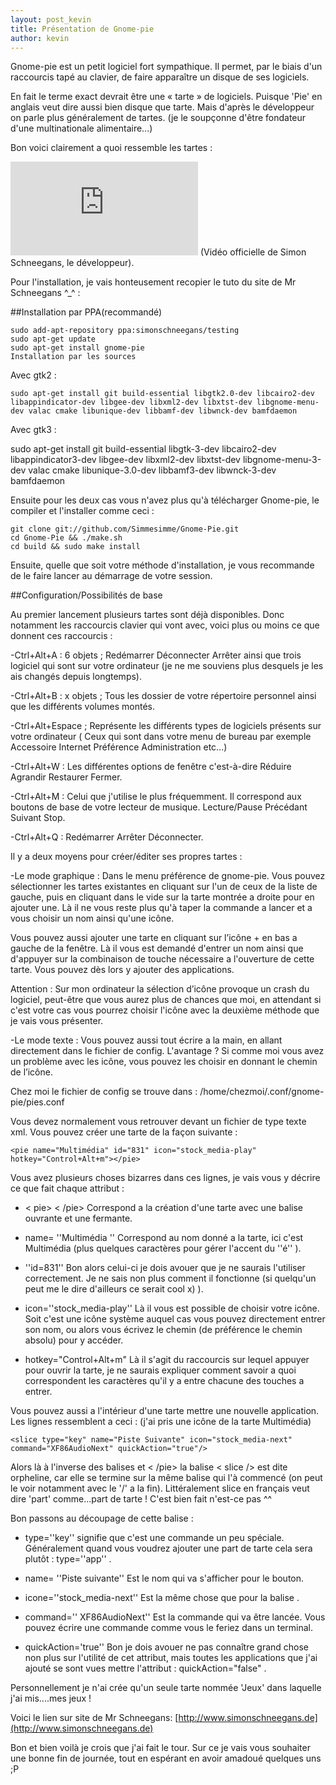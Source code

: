 ```yaml
---
layout: post_kevin
title: Présentation de Gnome-pie
author: kevin
---
```


Gnome-pie est un petit logiciel fort sympathique. Il permet, par le biais d'un raccourcis tapé au clavier, de faire apparaître un disque de ses logiciels.

En fait le terme exact devrait être une « tarte » de logiciels. Puisque 'Pie' en anglais veut dire aussi bien disque que tarte. Mais d'après le développeur on parle plus généralement de tartes. (je le soupçonne d'être fondateur d'une multinationale alimentaire...)
<!--break-->
Bon voici clairement a quoi ressemble les tartes :

<iframe width:"420" height:"360" src="https://vimeo.com/30618179" frameborder="0"></iframe>
(Vidéo officielle de Simon Schneegans, le développeur).

Pour l'installation, je vais honteusement recopier le tuto du site de Mr Schneegans ^_^ :

##Installation par PPA(recommandé)

	sudo add-apt-repository ppa:simonschneegans/testing
	sudo apt-get update
	sudo apt-get install gnome-pie
	Installation par les sources

Avec gtk2 :

	sudo apt-get install git build-essential libgtk2.0-dev libcairo2-dev libappindicator-dev libgee-dev libxml2-dev libxtst-dev libgnome-menu-dev valac cmake libunique-dev libbamf-dev libwnck-dev bamfdaemon

Avec gtk3 :

sudo apt-get install git build-essential libgtk-3-dev libcairo2-dev libappindicator3-dev libgee-dev libxml2-dev libxtst-dev libgnome-menu-3-dev valac cmake libunique-3.0-dev libbamf3-dev libwnck-3-dev bamfdaemon



Ensuite pour les deux cas vous n'avez plus qu'à télécharger Gnome-pie, le compiler et l'installer comme ceci :

	git clone git://github.com/Simmesimme/Gnome-Pie.git
	cd Gnome-Pie && ./make.sh
	cd build && sudo make install

Ensuite, quelle que soit votre méthode d'installation, je vous recommande de le faire lancer au démarrage de votre session.

##Configuration/Possibilités de base

Au premier lancement plusieurs tartes sont déjà disponibles. Donc notamment les raccourcis clavier qui vont avec, voici plus ou moins ce que donnent ces raccourcis :

-Ctrl+Alt+A : 6 objets ; Redémarrer Déconnecter Arrêter ainsi que trois logiciel qui sont sur votre ordinateur (je ne me souviens plus desquels je les ais changés depuis longtemps).

-Ctrl+Alt+B : x objets ; Tous les dossier de votre répertoire personnel ainsi que les différents volumes montés.

-Ctrl+Alt+Espace ; Représente les différents types de logiciels présents sur votre ordinateur ( Ceux qui sont dans votre menu de bureau par exemple Accessoire Internet Préférence Administration etc...)

-Ctrl+Alt+W : Les différentes options de fenêtre c'est-à-dire Réduire Agrandir Restaurer Fermer.

-Ctrl+Alt+M : Celui que j'utilise le plus fréquemment. Il correspond aux boutons de base de votre lecteur de musique. Lecture/Pause Précédant Suivant Stop.

-Ctrl+Alt+Q : Redémarrer Arrêter Déconnecter.



Il y a deux moyens pour créer/éditer ses propres tartes :

-Le mode graphique : Dans le menu préférence de gnome-pie. Vous pouvez sélectionner les tartes existantes en cliquant sur l'un de ceux de la liste de gauche, puis en cliquant dans le vide sur la tarte montrée a droite pour en ajouter une. Là il ne vous reste plus qu'à taper la commande a lancer et a vous choisir un nom ainsi qu'une icône.

Vous pouvez aussi ajouter une tarte en cliquant sur l’icône + en bas a gauche de la fenêtre. Là il vous est demandé d'entrer un nom ainsi que d'appuyer sur la combinaison de touche nécessaire a l'ouverture de cette tarte. Vous pouvez dès lors y ajouter des applications.

Attention : Sur mon ordinateur la sélection d’icône provoque un crash du logiciel, peut-être que vous aurez plus de chances que moi, en attendant si c'est votre cas vous pourrez choisir l'icône avec la deuxième méthode que je vais vous présenter.



-Le mode texte : Vous pouvez aussi tout écrire a la main, en allant directement dans le fichier de config. L'avantage ? Si comme moi vous avez un problème avec les icône, vous pouvez les choisir en donnant le chemin de l’icône.

Chez moi le fichier de config se trouve dans : /home/chezmoi/.conf/gnome-pie/pies.conf

Vous devez normalement vous retrouver devant un fichier de type texte xml. Vous pouvez créer une tarte de la façon suivante :

 
	<pie name="Multimédia" id="831" icon="stock_media-play" hotkey="Control+Alt+m"></pie>

Vous avez plusieurs choses bizarres dans ces lignes, je vais vous y décrire ce que fait chaque attribut :

* < pie> < /pie> Correspond a la création d'une tarte avec une balise ouvrante et une fermante.

* name= ''Multimédia '' Correspond au nom donné a la tarte, ici c'est Multimédia (plus quelques caractères pour gérer l'accent du ''é'' ).

* ''id=831'' Bon alors celui-ci je dois avouer que je ne saurais l'utiliser correctement. Je ne sais non plus comment il fonctionne (si quelqu'un peut me le dire d'ailleurs ce serait cool x) ).

* icon=''stock_media-play'' Là il vous est possible de choisir votre icône. Soit c'est une icône système auquel cas vous pouvez directement entrer son nom, ou alors vous écrivez le chemin (de préférence le chemin absolu) pour y accéder.

* hotkey="Control+Alt+m" Là il s'agit du raccourcis sur lequel appuyer pour ouvrir la tarte, je ne saurais expliquer comment savoir a quoi correspondent les caractères qu'il y a entre chacune des touches a entrer.

Vous pouvez aussi a l'intérieur d'une tarte mettre une nouvelle application. Les lignes ressemblent a ceci : (j'ai pris une icône de la tarte Multimédia)

	<slice type="key" name="Piste Suivante" icon="stock_media-next" command="XF86AudioNext" quickAction="true"/>

Alors là à l'inverse des balises <pie> et < /pie> la balise < slice /> est dite orpheline, car elle se termine sur la même balise qui l'à commencé (on peut le voir notamment avec le '/' a la fin). Littéralement slice en français veut dire 'part' comme...part de tarte ! C'est bien fait n'est-ce pas ^^

Bon passons au découpage de cette balise :

* type=''key'' signifie que c'est une commande un peu spéciale. Généralement quand vous voudrez ajouter une part de tarte cela sera plutôt : type=''app'' .

* name= ''Piste suivante'' Est le nom qui va s'afficher pour le bouton.

* icone=''stock_media-next'' Est la même chose que pour la balise <pie> .

* command='' XF86AudioNext'' Est la commande qui va être lancée. Vous pouvez écrire une commande comme vous le feriez dans un terminal.

* quickAction='true'' Bon je dois avouer ne pas connaître grand chose non plus sur l'utilité de cet attribut, mais toutes les applications que j'ai ajouté se sont vues mettre l'attribut : quickAction="false" .

Personnellement je n'ai crée qu'un seule tarte nommée 'Jeux' dans laquelle j'ai mis....mes jeux !

Voici le lien sur site de Mr Schneegans: [http://www.simonschneegans.de](http://www.simonschneegans.de)

Bon et bien voilà je crois que j'ai fait le tour. Sur ce je vais vous souhaiter une bonne fin de journée, tout en espérant en avoir amadoué quelques uns ;P
